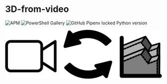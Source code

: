 # 3D-from-video

![APM](https://img.shields.io/apm/l/vim-mode?style=flat-square)
![PowerShell Gallery](https://img.shields.io/powershellgallery/p/DNS.1.1.1.1?style=flat-square)
![GitHub Pipenv locked Python version](https://img.shields.io/github/pipenv/locked/python-version/metabolize/rq-dashboard-on-heroku?style=flat-square)



<a href="https://github.com/razekmh/3D-from-video"><img src="https://github.com/razekmh/3D-from-video/blob/master/media/3d_from_video.png" title="3D from video" alt="3D from video"></a>
